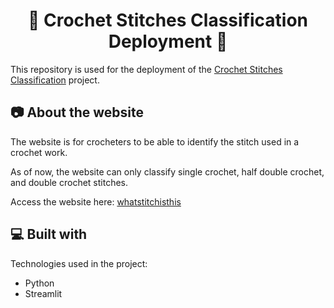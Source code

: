 <h1 align="center" id="title">🧶 Crochet Stitches Classification Deployment 🧶</h1>

<p id="description">This repository is used for the deployment of the <a href="https://github.com/stephanieyolandaa/crochet-stitches-classification">Crochet Stitches Classification</a> project.</p>

<h2>📷 About the website</h2>
<p>The website is for crocheters to be able to identify the stitch used in a crochet work.</p>
<p>As of now, the website can only classify single crochet, half double crochet, and double crochet stitches.</p>

<p>Access the website here: <a href="https://whatstitchisthis.streamlit.app">whatstitchisthis</a></p>
  
<h2>💻 Built with</h2>

Technologies used in the project:

*   Python
*   Streamlit
